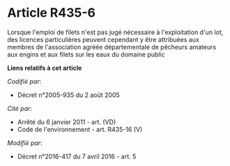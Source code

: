 # Article R435-6

Lorsque l'emploi de filets n'est pas jugé nécessaire à l'exploitation d'un lot, des licences particulières peuvent cependant
y être attribuées aux membres de l'association agréée départementale de pêcheurs amateurs aux engins et aux filets sur les
eaux du domaine public

**Liens relatifs à cet article**

_Codifié par_:

  - Décret n°2005-935 du 2 août 2005

_Cité par_:

  - Arrêté du 6 janvier 2011 - art. (VD)
  - Code de l'environnement - art. R435-16 (V)

_Modifié par_:

  - Décret n°2016-417 du 7 avril 2016 - art. 5
